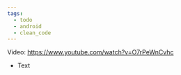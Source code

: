 ```yaml
---
tags:
  - todo
  - android
  - clean_code
---
```

Video: https://www.youtube.com/watch?v=O7rPeWnCvhc
- Text